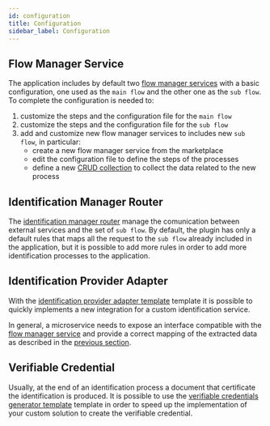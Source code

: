 ```yaml
---
id: configuration
title: Configuration
sidebar_label: Configuration
---
```

## Flow Manager Service
The application includes by default two [flow manager services](../../runtime_suite/flow-manager-service/overview) with a basic configuration, one used as the `main flow` and the other one as the `sub flow`.
To complete the configuration is needed to:
1. customize the steps and the configuration file for the `main flow`
2. customize the steps and the configuration file for the `sub flow`
3. add and customize new flow manager services to includes new `sub flow`, in particular:
    - create a new flow manager service from the marketplace
    - edit the configuration file to define the steps of the processes
    - define a new [CRUD collection](../../development_suite/api-console/api-design/crud_advanced) to collect the data related to the new process

## Identification Manager Router
The [identification manager router](../../runtime_suite/identification-router/overview) manage the comunication between external services and the set of `sub flow`. By default, the plugin has only a default rules that maps all the request to the `sub flow` already included in the application, but it is possible to add more rules in order to add more identification processes to the application. 

## Identification Provider Adapter
With the [identification provider adapter template](../../runtime_suite/identification-manager-adapter/overview) template it is possible to quickly implements a new integration for a custom identification service.

In general, a microservice needs to expose an interface compatible with the [flow manager service](../../runtime_suite/flow-manager-service/overview) and provide a correct mapping of the extracted data as described in the [previous section](./overview.md). 

## Verifiable Credential
Usually, at the end of an identification process a document that certificate the identification is produced. It is possible to use the [verifiable credentials generator template](../../runtime_suite/verifiable-credential-generator/overview) template in order to speed up the implementation of your custom solution to create the verifiable credential.
